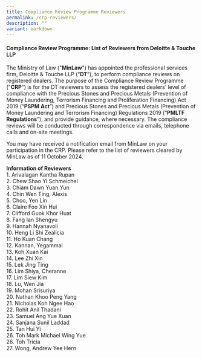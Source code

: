 ```yaml
---
title: Compliance Review Programme Reviewers
permalink: /crp-reviewers/
description: ""
variant: markdown
---
```

#### **Compliance Review Programme: List of Reviewers from Deloitte &amp; Touche LLP**

The Ministry of Law ("**MinLaw**") has appointed the professional services firm, Deloitte &amp; Touche LLP (“**DT**”), to perform compliance reviews on registered dealers. The purpose of the Compliance Review Programme ("**CRP**") is for the DT reviewers to assess the registered dealers’ level of compliance with the Precious Stones and Precious Metals (Prevention of Money Laundering, Terrorism Financing and Proliferation Financing) Act 2019 (“**PSPM Act**”) and Precious Stones and Precious Metals (Prevention of Money Laundering and Terrorism Financing) Regulations 2019 (“**PMLTF Regulations**”), and provide guidance, where necessary. The compliance reviews will be conducted through correspondence via emails, telephone calls and on-site meetings.

You may have received a notification email from MinLaw on your participation in the CRP. Please refer to the list of reviewers cleared by MinLaw as of 11 October 2024.

**Information of Reviewers**
<br>1. Arivalagan Kantha Rupan<br>2. Chew Shao Yi Schmeichel<br>3. Chiam Dawn Yuan Yun<br>4. Chin Wen Ting, Alexis<br>5. Choo, Yen Lin<br>6. Claire Foo Xin Hui<br>7. Clifford Guok Khor Huat<br>8. Fang Ian Shengyu<br>9. Hannah Nyanavoli<br>10.	Heng Li Shi Zealicia<br>11. Ho Kuan Chang<br>12. Kannan, Yegammai<br>13. Koh Xuan Kai
<br>14.	Lee Zhi Xin<br>15. Lek Jing Ting
<br>16.	Lim Shiya, Cheranne<br>17.	Lim Siew Kim<br>18. Lu, Wen Jia<br>19. Mohan Srisuriya<br>20. Nathan Khoo Peng Yang<br>21. Nicholas Koh Ngee Hao<br>22. Rohit Anil Thadani<br>23. Samuel Ang Yue Xuan<br>24. Sanjana Sunil Laddad<br>25. Tan Hui Yi <br>26. Toh Mark Michael Wing Yue
<br>26.	Toh Tricia<br>27. Wong, Andrew Yee Hern
